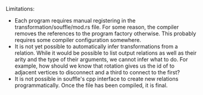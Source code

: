 Limitations:
- Each program requires manual registering in the transformation/souffle/mod.rs file. For some reason, the compiler removes the references to the program factory otherwise. This probably requires some compiler configuration somewhere.
- It is not yet possible to automatically infer transformations from a relation. While it would be possible to list output relations as well as their arity and the type of their arguments, we cannot infer what to do. For example, how should we know that rotation gives us the id of to adjacent vertices to disconnect and a third to connect to the first?
- It is not possible in souffle's cpp interface to create new relations programmatically. Once the file has been compiled, it is final.